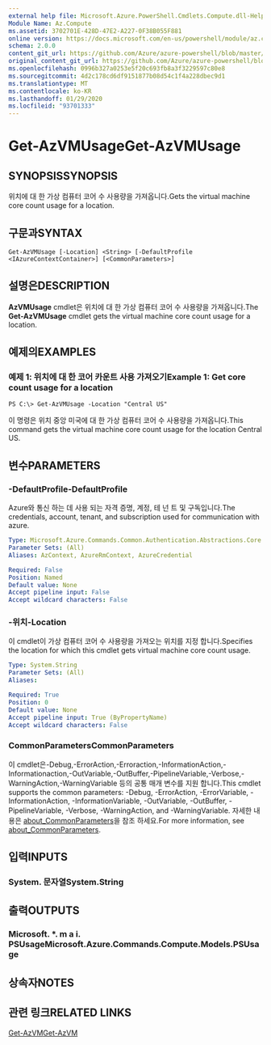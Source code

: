 ```yaml
---
external help file: Microsoft.Azure.PowerShell.Cmdlets.Compute.dll-Help.xml
Module Name: Az.Compute
ms.assetid: 3702701E-428D-47E2-A227-0F38B055F881
online version: https://docs.microsoft.com/en-us/powershell/module/az.compute/get-azvmusage
schema: 2.0.0
content_git_url: https://github.com/Azure/azure-powershell/blob/master/src/Compute/Compute/help/Get-AzVMUsage.md
original_content_git_url: https://github.com/Azure/azure-powershell/blob/master/src/Compute/Compute/help/Get-AzVMUsage.md
ms.openlocfilehash: 0996b327a0253e5f20c693fb8a3f3229597c80e8
ms.sourcegitcommit: 4d2c178cd6df9151877b08d54c1f4a228dbec9d1
ms.translationtype: MT
ms.contentlocale: ko-KR
ms.lasthandoff: 01/29/2020
ms.locfileid: "93701333"
---
```

# <span data-ttu-id="a4101-101">Get-AzVMUsage</span><span class="sxs-lookup"><span data-stu-id="a4101-101">Get-AzVMUsage</span></span>

## <span data-ttu-id="a4101-102">SYNOPSIS</span><span class="sxs-lookup"><span data-stu-id="a4101-102">SYNOPSIS</span></span>
<span data-ttu-id="a4101-103">위치에 대 한 가상 컴퓨터 코어 수 사용량을 가져옵니다.</span><span class="sxs-lookup"><span data-stu-id="a4101-103">Gets the virtual machine core count usage for a location.</span></span>

## <span data-ttu-id="a4101-104">구문과</span><span class="sxs-lookup"><span data-stu-id="a4101-104">SYNTAX</span></span>

```
Get-AzVMUsage [-Location] <String> [-DefaultProfile <IAzureContextContainer>] [<CommonParameters>]
```

## <span data-ttu-id="a4101-105">설명은</span><span class="sxs-lookup"><span data-stu-id="a4101-105">DESCRIPTION</span></span>
<span data-ttu-id="a4101-106">**AzVMUsage** cmdlet은 위치에 대 한 가상 컴퓨터 코어 수 사용량을 가져옵니다.</span><span class="sxs-lookup"><span data-stu-id="a4101-106">The **Get-AzVMUsage** cmdlet gets the virtual machine core count usage for a location.</span></span>

## <span data-ttu-id="a4101-107">예제의</span><span class="sxs-lookup"><span data-stu-id="a4101-107">EXAMPLES</span></span>

### <span data-ttu-id="a4101-108">예제 1: 위치에 대 한 코어 카운트 사용 가져오기</span><span class="sxs-lookup"><span data-stu-id="a4101-108">Example 1: Get core count usage for a location</span></span>
```
PS C:\> Get-AzVMUsage -Location "Central US"
```

<span data-ttu-id="a4101-109">이 명령은 위치 중앙 미국에 대 한 가상 컴퓨터 코어 수 사용량을 가져옵니다.</span><span class="sxs-lookup"><span data-stu-id="a4101-109">This command gets the virtual machine core count usage for the location Central US.</span></span>

## <span data-ttu-id="a4101-110">변수</span><span class="sxs-lookup"><span data-stu-id="a4101-110">PARAMETERS</span></span>

### <span data-ttu-id="a4101-111">-DefaultProfile</span><span class="sxs-lookup"><span data-stu-id="a4101-111">-DefaultProfile</span></span>
<span data-ttu-id="a4101-112">Azure와 통신 하는 데 사용 되는 자격 증명, 계정, 테 넌 트 및 구독입니다.</span><span class="sxs-lookup"><span data-stu-id="a4101-112">The credentials, account, tenant, and subscription used for communication with azure.</span></span>

```yaml
Type: Microsoft.Azure.Commands.Common.Authentication.Abstractions.Core.IAzureContextContainer
Parameter Sets: (All)
Aliases: AzContext, AzureRmContext, AzureCredential

Required: False
Position: Named
Default value: None
Accept pipeline input: False
Accept wildcard characters: False
```

### <span data-ttu-id="a4101-113">-위치</span><span class="sxs-lookup"><span data-stu-id="a4101-113">-Location</span></span>
<span data-ttu-id="a4101-114">이 cmdlet이 가상 컴퓨터 코어 수 사용량을 가져오는 위치를 지정 합니다.</span><span class="sxs-lookup"><span data-stu-id="a4101-114">Specifies the location for which this cmdlet gets virtual machine core count usage.</span></span>

```yaml
Type: System.String
Parameter Sets: (All)
Aliases:

Required: True
Position: 0
Default value: None
Accept pipeline input: True (ByPropertyName)
Accept wildcard characters: False
```

### <span data-ttu-id="a4101-115">CommonParameters</span><span class="sxs-lookup"><span data-stu-id="a4101-115">CommonParameters</span></span>
<span data-ttu-id="a4101-116">이 cmdlet은-Debug,-ErrorAction,-Erroraction,-InformationAction,-Informationaction,-OutVariable,-OutBuffer,-PipelineVariable,-Verbose,-WarningAction,-WarningVariable 등의 공통 매개 변수를 지원 합니다.</span><span class="sxs-lookup"><span data-stu-id="a4101-116">This cmdlet supports the common parameters: -Debug, -ErrorAction, -ErrorVariable, -InformationAction, -InformationVariable, -OutVariable, -OutBuffer, -PipelineVariable, -Verbose, -WarningAction, and -WarningVariable.</span></span> <span data-ttu-id="a4101-117">자세한 내용은 [about_CommonParameters](https://go.microsoft.com/fwlink/?LinkID=113216)을 참조 하세요.</span><span class="sxs-lookup"><span data-stu-id="a4101-117">For more information, see [about_CommonParameters](https://go.microsoft.com/fwlink/?LinkID=113216).</span></span>

## <span data-ttu-id="a4101-118">입력</span><span class="sxs-lookup"><span data-stu-id="a4101-118">INPUTS</span></span>

### <span data-ttu-id="a4101-119">System. 문자열</span><span class="sxs-lookup"><span data-stu-id="a4101-119">System.String</span></span>

## <span data-ttu-id="a4101-120">출력</span><span class="sxs-lookup"><span data-stu-id="a4101-120">OUTPUTS</span></span>

### <span data-ttu-id="a4101-121">Microsoft. \*. m a i. PSUsage</span><span class="sxs-lookup"><span data-stu-id="a4101-121">Microsoft.Azure.Commands.Compute.Models.PSUsage</span></span>

## <span data-ttu-id="a4101-122">상속자</span><span class="sxs-lookup"><span data-stu-id="a4101-122">NOTES</span></span>

## <span data-ttu-id="a4101-123">관련 링크</span><span class="sxs-lookup"><span data-stu-id="a4101-123">RELATED LINKS</span></span>

[<span data-ttu-id="a4101-124">Get-AzVM</span><span class="sxs-lookup"><span data-stu-id="a4101-124">Get-AzVM</span></span>](./Get-AzVM.md)


